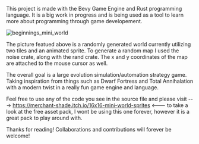 This project is made with the Bevy Game Engine and Rust programming language. It is a big work 
in progress and is being used as a tool to learn more about programming through game developement. 

![beginnings_mini_world](https://github.com/ChrispySignal/chrispy_strategy/assets/155141952/31309a46-2863-4af0-af1c-2b149d791cee)

The picture featued above is a randomly generated world currently utilizing two tiles and an animated sprite. To generate a random map I used the noise crate, along with the rand crate. The x and y coordinates of the map are attached to the mouse cursor as well. 

The overall goal is a large evolution simulation/automation strategy game. Taking inspiration from things such as Dwarf Fortress and Total Annihalation with a modern twist in a really fun game engine and language.

Feel free to use any of the code you see in the source file and please visit 
---> https://merchant-shade.itch.io/16x16-mini-world-sprites  <---
to take a look at the free asset pack, I wont be using this one forever, however it is a great pack to play around with. 

Thanks for reading! Collaborations and contributions will forever be welcome!

